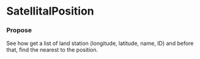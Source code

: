 # SatellitalPosition

### Propose

See how get a list of land station (longitude, latitude, name, ID) and before that, find the nearest to the position.